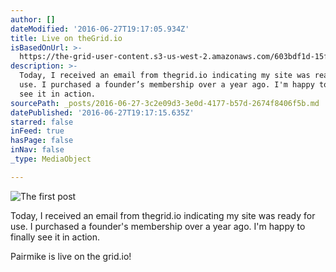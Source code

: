 ```yaml
---
author: []
dateModified: '2016-06-27T19:17:05.934Z'
title: Live on theGrid.io
isBasedOnUrl: >-
  https://the-grid-user-content.s3-us-west-2.amazonaws.com/603bdf1d-15f3-484b-a3dd-b8827bc70ab8.jpg
description: >-
  Today, I received an email from thegrid.io indicating my site was ready for
  use. I purchased a founder’s membership over a year ago. I'm happy to finally
  see it in action.
sourcePath: _posts/2016-06-27-3c2e09d3-3e0d-4177-b57d-2674f8406f5b.md
datePublished: '2016-06-27T19:17:15.635Z'
starred: false
inFeed: true
hasPage: false
inNav: false
_type: MediaObject

---
```

![The first post](https://the-grid-user-content.s3-us-west-2.amazonaws.com/603bdf1d-15f3-484b-a3dd-b8827bc70ab8.jpg)

Today, I received an email from thegrid.io indicating my site was ready for use. I purchased a founder's membership over a year ago. I'm happy to finally see it in action.

Pairmike is live on the grid.io!